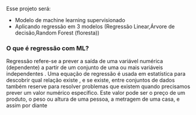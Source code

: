 
Esse projeto será:

- Modelo de machine learning supervisionado 
- Aplicando regressão em 3 modelos (Regressão Linear,Árvore de decisão,Random Forest (floresta))

### O que é regressão com ML?

Regressão refere-se a prever a saída de uma variável numérica (dependente) a partir de um conjunto de uma ou mais variáveis independentes . Uma equação de regressão é usada em estatística para descobrir qual relação existe , e se existe, entre conjuntos de dados também reserve para resolver problemas que existem quando precisamos prever um valor numérico específico. Este valor pode ser o preço de um produto, o peso ou altura de uma pessoa, a metragem de uma casa, e assim por diante
